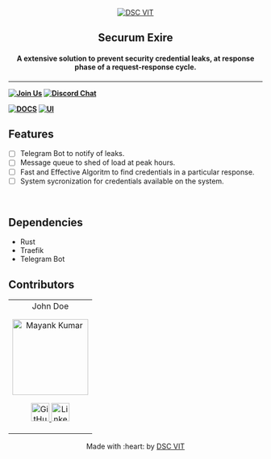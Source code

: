 <p align="center">
<a href="https://dscvit.com">
	<img src="https://user-images.githubusercontent.com/30529572/92081025-fabe6f00-edb1-11ea-9169-4a8a61a5dd45.png" alt="DSC VIT"/>
</a>
	<h2 align="center"> Securum Exire </h2>
	<h4 align="center"> A extensive solution to prevent security credential leaks, at response phase of a request-response cycle. <h4>
</p>

---
[![Join Us](https://img.shields.io/badge/Join%20Us-Developer%20Student%20Clubs-red)](https://dsc.community.dev/vellore-institute-of-technology/)
[![Discord Chat](https://img.shields.io/discord/760928671698649098.svg)](https://discord.gg/498KVdSKWR)

[![DOCS](https://img.shields.io/badge/Documentation-see%20docs-green?style=flat-square&logo=appveyor)](INSERT_LINK_FOR_DOCS_HERE) 
  [![UI ](https://img.shields.io/badge/User%20Interface-Link%20to%20UI-orange?style=flat-square&logo=appveyor)](INSERT_UI_LINK_HERE)


## Features
- [ ]  Telegram Bot to notify of leaks.
- [ ]  Message queue to shed of load at peak hours.
- [ ]  Fast and Effective Algoritm to find credentials in a particular response.
- [ ]  System sycronization for credentials available on the system. 

<br>

## Dependencies
 - Rust
 - Traefik
 - Telegram Bot


## Contributors

<table>
	<tr align="center">
		<td>
		John Doe
		<p align="center">
			<img src = "https://dscvit.com/images/techteam/mayank.jpg" width="150" height="150" alt="Mayank Kumar">
		</p>
			<p align="center">
				<a href = "https://github.com/mayankkumar2">
					<img src = "http://www.iconninja.com/files/241/825/211/round-collaboration-social-github-code-circle-network-icon.svg" width="36" height = "36" alt="GitHub"/>
				</a>
				<a href="https://www.linkedin.com/in/mayankk2">
					<img src = "http://www.iconninja.com/files/863/607/751/network-linkedin-social-connection-circular-circle-media-icon.svg" width="36" height="36" alt="LinkedIn"/>
				</a>
			</p>
		</td>
	</tr>
</table>

<p align="center">
	Made with :heart: by <a href="https://dscvit.com">DSC VIT</a>
</p>